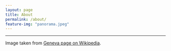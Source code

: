 ```yaml
---
layout: page
title: About
permalink: /about/
feature-img: "panorama.jpeg"
---
```


---

Image taken from [Geneva page on Wikipedia](https://fr.wikipedia.org/wiki/Genève).

